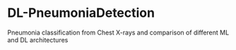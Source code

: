 # DL-PneumoniaDetection
Pneumonia classification from Chest X-rays and comparison of different ML and DL architectures
